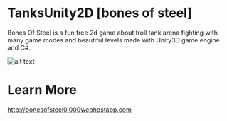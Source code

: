 # TanksUnity2D [bones of steel]
Bones Of Steel is a fun free 2d game about troll tank arena fighting with many game modes and beautiful levels made with Unity3D game engine and C#.

![alt text]( http://bonesofsteel0.000webhostapp.com/img/portfolio/Screenshot2.png)

# Learn More
http://bonesofsteel0.000webhostapp.com
